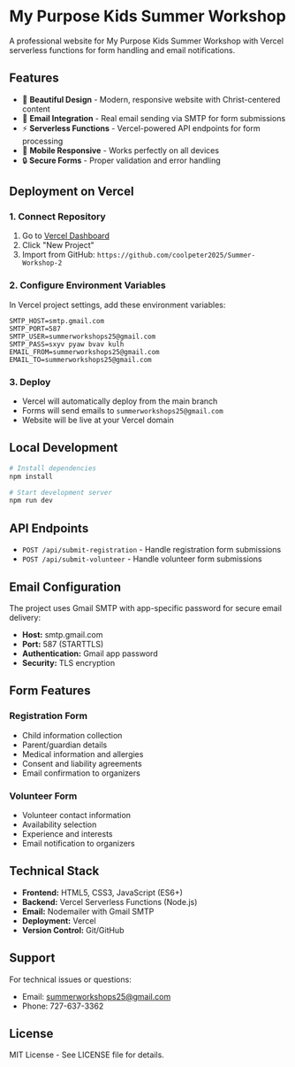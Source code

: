 # My Purpose Kids Summer Workshop

A professional website for My Purpose Kids Summer Workshop with Vercel serverless functions for form handling and email notifications.

## Features

- 🎨 **Beautiful Design** - Modern, responsive website with Christ-centered content
- 📧 **Email Integration** - Real email sending via SMTP for form submissions
- ⚡ **Serverless Functions** - Vercel-powered API endpoints for form processing
- 📱 **Mobile Responsive** - Works perfectly on all devices
- 🔒 **Secure Forms** - Proper validation and error handling

## Deployment on Vercel

### 1. Connect Repository
1. Go to [Vercel Dashboard](https://vercel.com/dashboard)
2. Click "New Project"
3. Import from GitHub: `https://github.com/coolpeter2025/Summer-Workshop-2`

### 2. Configure Environment Variables
In Vercel project settings, add these environment variables:

```
SMTP_HOST=smtp.gmail.com
SMTP_PORT=587
SMTP_USER=summerworkshops25@gmail.com
SMTP_PASS=sxyv pyaw bvav kulh
EMAIL_FROM=summerworkshops25@gmail.com
EMAIL_TO=summerworkshops25@gmail.com
```

### 3. Deploy
- Vercel will automatically deploy from the main branch
- Forms will send emails to `summerworkshops25@gmail.com`
- Website will be live at your Vercel domain

## Local Development

```bash
# Install dependencies
npm install

# Start development server
npm run dev
```

## API Endpoints

- `POST /api/submit-registration` - Handle registration form submissions
- `POST /api/submit-volunteer` - Handle volunteer form submissions

## Email Configuration

The project uses Gmail SMTP with app-specific password for secure email delivery:

- **Host:** smtp.gmail.com
- **Port:** 587 (STARTTLS)
- **Authentication:** Gmail app password
- **Security:** TLS encryption

## Form Features

### Registration Form
- Child information collection
- Parent/guardian details
- Medical information and allergies
- Consent and liability agreements
- Email confirmation to organizers

### Volunteer Form
- Volunteer contact information
- Availability selection
- Experience and interests
- Email notification to organizers

## Technical Stack

- **Frontend:** HTML5, CSS3, JavaScript (ES6+)
- **Backend:** Vercel Serverless Functions (Node.js)
- **Email:** Nodemailer with Gmail SMTP
- **Deployment:** Vercel
- **Version Control:** Git/GitHub

## Support

For technical issues or questions:
- Email: summerworkshops25@gmail.com
- Phone: 727-637-3362

## License

MIT License - See LICENSE file for details.
